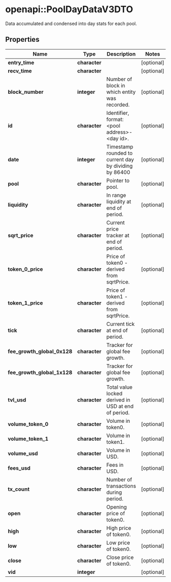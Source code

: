 # openapi::PoolDayDataV3DTO

Data accumulated and condensed into day stats for each pool.

## Properties
Name | Type | Description | Notes
------------ | ------------- | ------------- | -------------
**entry_time** | **character** |  | [optional] 
**recv_time** | **character** |  | [optional] 
**block_number** | **integer** | Number of block in which entity was recorded. | [optional] 
**id** | **character** | Identifier, format: &lt;pool address&gt;-&lt;day id&gt;. | [optional] 
**date** | **integer** | Timestamp rounded to current day by dividing by 86400 | [optional] 
**pool** | **character** | Pointer to pool. | [optional] 
**liquidity** | **character** | In range liquidity at end of period. | [optional] 
**sqrt_price** | **character** | Current price tracker at end of period. | [optional] 
**token_0_price** | **character** | Price of token0 - derived from sqrtPrice. | [optional] 
**token_1_price** | **character** | Price of token1 - derived from sqrtPrice. | [optional] 
**tick** | **character** | Current tick at end of period. | [optional] 
**fee_growth_global_0x128** | **character** | Tracker for global fee growth. | [optional] 
**fee_growth_global_1x128** | **character** | Tracker for global fee growth. | [optional] 
**tvl_usd** | **character** | Total value locked derived in USD at end of period. | [optional] 
**volume_token_0** | **character** | Volume in token0. | [optional] 
**volume_token_1** | **character** | Volume in token1. | [optional] 
**volume_usd** | **character** | Volume in USD. | [optional] 
**fees_usd** | **character** | Fees in USD. | [optional] 
**tx_count** | **character** | Number of transactions during period. | [optional] 
**open** | **character** | Opening price of token0. | [optional] 
**high** | **character** | High price of token0. | [optional] 
**low** | **character** | Low price of token0. | [optional] 
**close** | **character** | Close price of token0. | [optional] 
**vid** | **integer** |  | [optional] 


